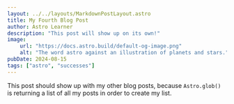 ```yaml
---
layout: ../../layouts/MarkdownPostLayout.astro
title: My Fourth Blog Post
author: Astro Learner
description: "This post will show up on its own!"
image:
    url: "https://docs.astro.build/default-og-image.png"
    alt: "The word astro against an illustration of planets and stars."
pubDate: 2024-08-15
tags: ["astro", "successes"]
---
```

This post should show up with my other blog posts, because `Astro.glob()` is returning a list of all my posts in order to create my list.
